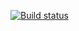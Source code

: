 [![Build status](https://ci.appveyor.com/api/projects/status/2px05visrs757etn?svg=true)](https://ci.appveyor.com/project/PniVedro/selenide)
